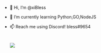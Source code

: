 - 👋 Hi, I’m @xiBless
- 🌱 I’m currently learning Python,GO,NodeJS
- 📫 Reach me using Discord! bless#9654


    # ![](https://komarev.com/ghpvc/?username=xiBless&color=green)
